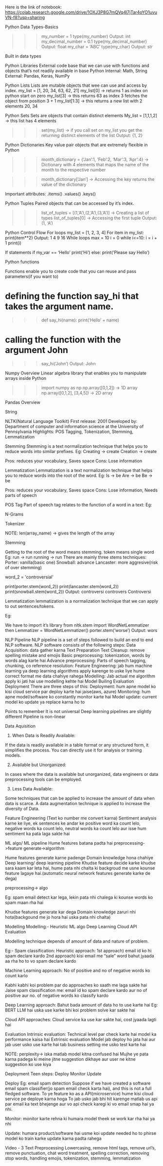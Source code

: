 Here is the link of notebook:
https://colab.research.google.com/drive/1OXJ3P8G7mQVq4l7jTar4oYO1uvuVN-f8?usp=sharing

Python Data Types-Basics
>>> my_number = 1
>>> type(my_number)
Output: int
>>> my_decimal_number = 0.1
>>> type(my_decimal_number)
Output: float
>>> my_char = ‘ABC’
>>> type(my_char)
Output: str

Built in data types



Python Libraries
External code base that we can use with functions and objects that’s not readily available in base Python
Internal: Math, String
External: Pandas, Keras, NumPy


Python Lists
Lists are mutable objects that wee can use and access by index.
my_list = [1, 20, 34, 63, 62, 21]
my_list[0]	-> returns 1 as index on python start on zero
my_list[3] 	-> this returns 63 as index 3 fetches the object from position 3 + 1
my_list[1:3]	-> this returns a new list with 2 elements 20, 34


Python Sets
Sets are objects that contain distinct elements
My_list = [1,1,1,2]	-> this list has 4 elements
>>> set(my_list)	-> if you call set on my_list you get the returning distinct elements of the list
Output: {1, 2}









Python Dictionaries
Key value pair objects that are extremely flexible in Python
>>> month_dictionary = {‘Jan’:1, ‘Feb’:2, ‘Mar’:3, ‘Apr’:4}
-> Dictionary with 4 elements that maps the name of the month to the respective number

>>> month_dictionary[‘Jan’]
-> Accessing the key returns the value of the dictionary

Important attributes:
.items()
.values()
.keys()


Python Tuples
Paired objects that can be accessed by it’s index.
>>> list_of_tuples = [(1,’A’),(2,’A’),(3,’A’)]	-> Creating a list of types
>>> list_of_tuples[0] 	-> Accessing the first tuple
Output: (1, ‘A’)


Python Control Flow
For loops
my_list = [1, 2, 3, 4]
For item in my_list:
	print(item**2)
Output: 
1
4
9
16
While loops
max = 10
i = 0
while i<=10:
	i = i + 1
	print(i)



If statements
if my_var == ‘Hello’
	print(‘Hi’)
else: 
	print(‘Please say Hello’)



Python functions

Functions enable you to create code that you can reuse and pass parameters(if you want to)

# defining the function say_hi that takes the argument name.
>>> def say_hi(name):
	print(‘Hello’ + name)

# calling the function with the argument John
>>> say_hi(‘John’)
Output: John



Numpy Overview
Linear algebra library that enables you to manipulate arrays inside Python
>>> import numpy as np
np.array([0,1,2])		-> 1D array
np.array([0,1,2], [3,4,5])	-> 2D array



Pandas Overview























String




















NLTK(Natural Language Toolkit)
First release: 2001
Developed by: Department of computer and information science at the University of Pennsylvania
Highlights: POS Tagging, Tokenization, Stemming, Lemmatization




Stemming
Stemming is a text normalization technique that helps you to reduce words into similar prefixes.
Eg: 
Creating -> create
Creation -> create

Pros: reduces your vocabulary, Saves space
Cons: Lose information


Lemmatization
Lemmatization is a text normalization technique that helps you to reduce words into the root of the word.
Eg:
Is -> be
Are -> be
Be -> be

Pros: reduces your vocabulary, Saves space
Cons: Lose information, Needs parts of speech













POS Tag
Part of speech tag relates to the function of a word in a text:
Eg: 























N-Grams




Tokenizer



NOTE: len(array_name)	-> gives the length of the array





Stemming

Getting to the root of the word means stemming. token means single word 
Eg: 	run -> run 
running -> run
There are mainly three stems techniques:
Porter: vanilla(basic one)
Snowball: advance
Lancaster: more aggresive(risk of over stemming)

word_2 = 'controversial'


print(porter.stem(word_2))
print(lancaster.stem(word_2))
print(snowball.stem(word_2))
Output: 
controversi
controvers
Controversi





Lemmatization
lemmatization is a normalization technique that we can apply to out sentences/tokens.

Eg:

We have to import it’s library
from nltk.stem import WordNetLemmatizer
then
Lemmatizer = WordNetLemmatizer()
porter.stem(‘worse’)
Output: wors
































NLP Pipeline
NLP pipeline is a set of steps followed to build an end to end NLP software.
NLP software consists of the following steps:
Data Acquisition: data gather karna
Text Preparation
Text Cleanup: remove spelling mistake and emojis
Basic preprocessing: tokenization, words by words alag karte hai
Advance preprocessing: Parts of speech tagging, chunking, co reference resolution:
Feature Engineering: jab hum machine learning ya deep learning algorithms apply karenge to uske liye hume correct format me data chahiye rahega
Modelling: Jab actual me algorithm apply ki jati hai use modelling kehte hai
Model Builing
Evaluation
Deployment
There are three steps of this:
Deployment: hum apne model ko kisi cloud service par deploy karte hai jaise(aws, azure)
Monitoring: hum apne model/software ko constantly monitor karte hai
Model update: current model ko update ya replace karna ho to


Points to remember
It is not universal
Deep learning pipelines are slightly different
Pipeline is non-linear


		
















Data Aquisition

1. When Data is Readily Available:

If the data is readily available in a table format or any structured form, it simplifies the process. You can directly use it for analysis or training models.

2. Available but Unorganized:

In cases where the data is available but unorganized, data engineers or data preprocessing tools can be employed.

3. Less Data Available:

Some techniques that can be applied to increase the amount of data when data is scarce. A data augmentation technique is applied to increase the diversity of Data.












Feature Engineering
(Text ko number me convert karna)
Sentiment analysis karne ke liye, ek sentences ke andar ke positive word ka count lelo, negative words ka count lelo, neutral words ka count lelo aur isse hum sentiment ka pata laga sakte hai



ML algo/ ML pipeline
Hume features batana padta hai
preprocessing->feature generate->algorithm


Hume features generate karne padenge
Domain knowledge hona chahiye
Deep learning/ deep learning pipeline
Khudse feature decide karke khudse sara kaam kar leta hai, hume pata nhi chalta ki backgroud me usne kounse feature lagaye hai.(automatic neural network features generate karke de dega)

preprocessing-> algo

Eg: spam email detect kar lega, lekin pata nhi chalega ki kounse words ko spam maan rha hai


Khudse features generate kar dega
Domain knowledge zaruri nhi hota(backgound me jo hora hai uska pata nhi chalta)



Modelling
Modelling:- 
Heuristic
ML algo
Deep Learning 
Cloud API
Evaluation


Modelling technique depends of amount of data and nature of problem.

Eg:- Spam classification: 
Heuristic approach:
1st approach) email id ko hi spam declare kardo
2nd approach) kisi email me “sale” word bahut jyaada aa rha ho to vo spam declare kardo


Machine Learning approach: 
No of positive and no of negative words ko count karlo

Kabhi kabhi koi problem par do approaches ko saath me laga sakte hai
Jaise spam classification me: email id ko spam declare kardo aur no of positive aur no. of negative words ko classify kardo

Deep Learning approach:
Bahut bada amount of data ho to use karte hai
Eg: BERT LLM hai uska use karke bhi koi problem solve kar sakte hai

Cloud API approaches:
Cloud service ka use kar sakte hai, cost jyaada lagti hai



Evaluation
Intrinsic evaluation:
Technical level par check karte hai model ka performance kaisa hai
Extrinsic evaluation
Model jab deploy ho jata hai aur jab user usko use karte hai tab business setting me usko test karte hai

NOTE:
perplexity-> iska matlab model kitna confused hai
Mujhe ye pata karna padega ki meine jitne suggestion dikhaye aur user ne kitne suggestion ko use kiya


Deployment
Teen steps:
Deploy
Monitor
Update

Deploy
Eg: email spam detection
Suppose if we have created a software email spam classifier(jo spam email check karta hai), and this is not a full fledged software.
To ye feature ko as a API(microservice) hume kisi cloud service pe deploye karna hoga
To jab usko jab bhi hit karenge matlab us api par email ka text bhejenge aur vo api check karegi ki vo email smap hai ya nhi.


Monitor: monitor karte rehna ki humara model theek se work kar rha hai ya nhi

Update: humara product/software hai usme koi update needed ho to phirse model ko train karke update karna padta rahega



Video - 3
Text Preprocessing
Lowercasing, remove html tags, remove url’s, remove punctuation, chat word treatment, spelling correction, removing stop words, handling emojis, tokenization, stemming, lemmatization
